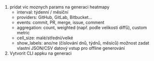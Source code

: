 1. pridat vic moznych params na generaci heatmapy
    - interval: týdenní / měsíční
    - providers: GitHub, GitLab, Bitbucket…
    - events: commit, PR, merge, issue, comment
    - aggregation: count, weighted (např. podle velikosti diffů), custom metric
    - cell_size: malé/střední/velké
    - show_labels: ano/ne (číslování dnů, týdnů, měsíců)
    možnost zadat vlastní JSON/CSV datový vstup pro offline generování
6. Vytvorit CLI appku na generaci